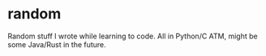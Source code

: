 random
======

Random stuff I wrote while learning to code. All in Python/C ATM, might be some
Java/Rust in the future.
